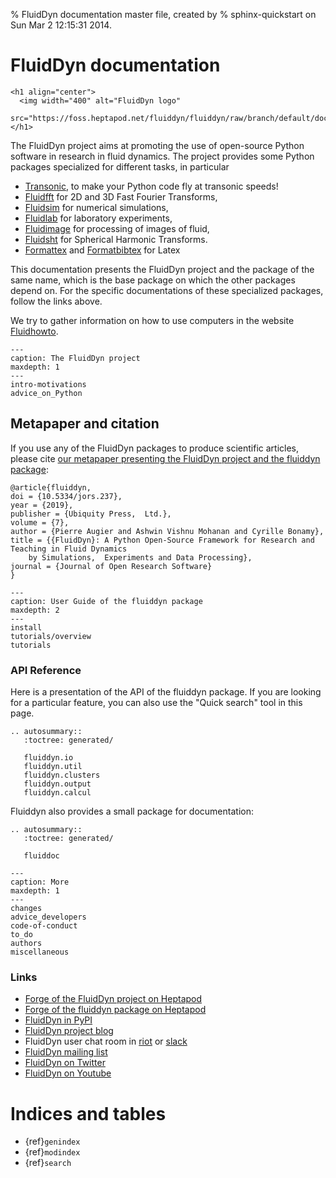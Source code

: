 % FluidDyn documentation master file, created by
% sphinx-quickstart on Sun Mar  2 12:15:31 2014.

# FluidDyn documentation

```{raw} html
<h1 align="center">
  <img width="400" alt="FluidDyn logo"
  src="https://foss.heptapod.net/fluiddyn/fluiddyn/raw/branch/default/doc/logo.png">
</h1>
```

The FluidDyn project aims at promoting the use of open-source Python software in research
in fluid dynamics. The project provides some Python packages specialized for different
tasks, in particular

- [Transonic](http://transonic.readthedocs.org), to make your Python code fly at
  transonic speeds!
- [Fluidfft](http://fluidfft.readthedocs.org) for 2D and 3D Fast Fourier Transforms,
- [Fluidsim](http://fluidsim.readthedocs.org) for numerical simulations,
- [Fluidlab](http://fluidlab.readthedocs.org) for laboratory experiments,
- [Fluidimage](http://fluidimage.readthedocs.io) for processing of images of fluid,
- [Fluidsht](http://fluidsht.readthedocs.org) for Spherical Harmonic Transforms.
- [Formattex](https://foss.heptapod.net/fluiddyn/formattex) and
  [Formatbibtex](https://foss.heptapod.net/fluiddyn/formatbibtex) for Latex

This documentation presents the FluidDyn project and the package of the same name, which
is the base package on which the other packages depend on. For the specific
documentations of these specialized packages, follow the links above.

We try to gather information on how to use computers in the
website [Fluidhowto](https://fluidhowto.readthedocs.io).

```{toctree}
---
caption: The FluidDyn project
maxdepth: 1
---
intro-motivations
advice_on_Python
```

## Metapaper and citation

If you use any of the FluidDyn packages to produce scientific articles, please cite
[our metapaper presenting the FluidDyn project and the fluiddyn package](https://openresearchsoftware.metajnl.com/articles/10.5334/jors.237/):

```
@article{fluiddyn,
doi = {10.5334/jors.237},
year = {2019},
publisher = {Ubiquity Press,  Ltd.},
volume = {7},
author = {Pierre Augier and Ashwin Vishnu Mohanan and Cyrille Bonamy},
title = {{FluidDyn}: A Python Open-Source Framework for Research and Teaching in Fluid Dynamics
    by Simulations,  Experiments and Data Processing},
journal = {Journal of Open Research Software}
}
```

```{toctree}
---
caption: User Guide of the fluiddyn package
maxdepth: 2
---
install
tutorials/overview
tutorials
```

### API Reference

Here is a presentation of the API of the fluiddyn package. If you are looking for a
particular feature, you can also use the "Quick search" tool in this page.

```{eval-rst}
.. autosummary::
   :toctree: generated/

   fluiddyn.io
   fluiddyn.util
   fluiddyn.clusters
   fluiddyn.output
   fluiddyn.calcul
```

Fluiddyn also provides a small package for documentation:

```{eval-rst}
.. autosummary::
   :toctree: generated/

   fluiddoc
```

```{toctree}
---
caption: More
maxdepth: 1
---
changes
advice_developers
code-of-conduct
to_do
authors
miscellaneous
```

### Links

- [Forge of the FluidDyn project on Heptapod](https://foss.heptapod.net/fluiddyn)
- [Forge of the fluiddyn package on Heptapod](https://foss.heptapod.net/fluiddyn/fluiddyn)
- [FluidDyn in PyPI](https://pypi.org/project/fluiddyn/)
- [FluidDyn project blog](https://fluiddyn.bitbucket.io/)
- FluidDyn user chat room in
  [riot](https://riot.im/app/#/room/#fluiddyn-users:matrix.org) or
  [slack](https://fluiddyn.slack.com)
- [FluidDyn mailing list](https://www.freelists.org/list/fluiddyn)
- [FluidDyn on Twitter](https://twitter.com/pyfluiddyn)
- [FluidDyn on Youtube](https://www.youtube.com/channel/UCPhRtVq1v4HtcecEdEOcXBw)

# Indices and tables

- {ref}`genindex`
- {ref}`modindex`
- {ref}`search`
